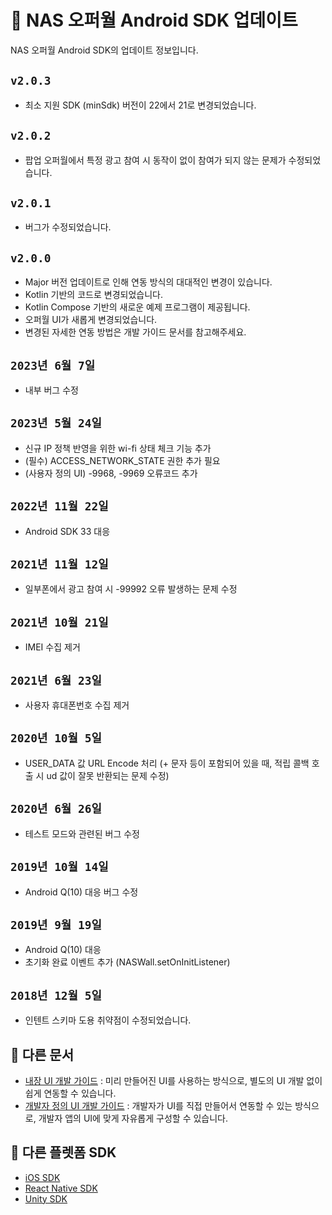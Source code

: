 # 📝 NAS 오퍼월 Android SDK 업데이트
NAS 오퍼월 Android SDK의 업데이트 정보입니다.

## `v2.0.3`
  - 최소 지원 SDK (minSdk) 버전이 22에서 21로 변경되었습니다.

## `v2.0.2`
  - 팝업 오퍼월에서 특정 광고 참여 시 동작이 없이 참여가 되지 않는 문제가 수정되었습니다.

## `v2.0.1`
  - 버그가 수정되었습니다.

## `v2.0.0`
  - Major 버전 업데이트로 인해 연동 방식의 대대적인 변경이 있습니다.
  - Kotlin 기반의 코드로 변경되었습니다.
  - Kotlin Compose 기반의 새로운 예제 프로그램이 제공됩니다.
  - 오퍼월 UI가 새롭게 변경되었습니다.
  - 변경된 자세한 연동 방법은 개발 가이드 문서를 참고해주세요.

## `2023년 6월 7일`
- 내부 버그 수정

## `2023년 5월 24일`
- 신규 IP 정책 반영을 위한 wi-fi 상태 체크 기능 추가
- (필수) ACCESS_NETWORK_STATE 권한 추가 필요
- (사용자 정의 UI) -9968, -9969 오류코드 추가

## `2022년 11월 22일`
- Android SDK 33 대응
 
## `2021년 11월 12일`
- 일부폰에서 광고 참여 시 -99992 오류 발생하는 문제 수정

## `2021년 10월 21일`
- IMEI 수집 제거

## `2021년 6월 23일`
- 사용자 휴대폰번호 수집 제거

## `2020년 10월 5일`
- USER_DATA 값 URL Encode 처리 (+ 문자 등이 포함되어 있을 때, 적립 콜백 호출 시 ud 값이 잘못 반환되는 문제 수정)
    
## `2020년 6월 26일`
- 테스트 모드와 관련된 버그 수정
    
## `2019년 10월 14일`
- Android Q(10) 대응 버그 수정
    
## `2019년 9월 19일`
- Android Q(10) 대응
- 초기화 완료 이벤트 추가 (NASWall.setOnInitListener)

## `2018년 12월 5일`
- 인텐트 스키마 도용 취약점이 수정되었습니다.

## 📖 다른 문서
- [내장 UI 개발 가이드](Guide.Embed.md) : 미리 만들어진 UI를 사용하는 방식으로, 별도의 UI 개발 없이 쉽게 연동할 수 있습니다.
- [개발자 정의 UI 개발 가이드](Guide.Custom.md) : 개발자가 UI를 직접 만들어서 연동할 수 있는 방식으로, 개발자 앱의 UI에 맞게 자유롭게 구성할 수 있습니다.

## 🔗 다른 플렛폼 SDK
- [iOS SDK](https://github.com/mafin-global/nas-offerwall-ios)
- [React Native SDK](https://github.com/mafin-global/nas-offerwall-react-native)
- [Unity SDK](https://github.com/mafin-global/nas-offerwall-unity)
